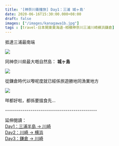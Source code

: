 ```yaml
---
title: '[神奈川衝撞旅] Day1：三浦 城ヶ島'
date: 2020-06-16T15:30:00.000+08:00
draft: false
images: ["/images/kanagawa1b.jpg"]
tags : [travel-日本関東東海道-相模神奈川三浦川崎横浜鎌倉]
---
```


抵達三浦最南端

![](/images/kanagawa1b1.jpg)

同神奈川県最大嘅自然島： **城ヶ島** 

![](/images/kanagawa1b.jpg)

從鎌倉時代以嚟呢度就已經係旅遊勝地同漁業地方

![](/images/kanagawa1b2.jpg)

咩都好啦，都係要搵食先...

  
\-----------------------------------------------  
  
延伸閱讀：  
[Day1：三浦半島 → 川崎](https://hidie.net/kanagawa1/)   
[Day2：川崎 → 横浜](https://hidie.net/kanagawa2/)  
[Day3：鎌倉 → 川崎](https://hidie.net/kanagawa3/)